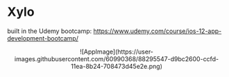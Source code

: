# Xylo
built in the Udemy bootcamp: https://www.udemy.com/course/ios-12-app-development-bootcamp/
<center>![AppImage](https://user-images.githubusercontent.com/60990368/88295547-d9bc2600-ccfd-11ea-8b24-708473d45e2e.png)</center>
